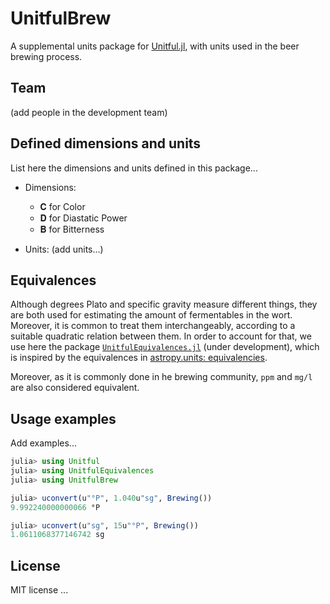 # UnitfulBrew

A supplemental units package for [Unitful.jl](https://github.com/PainterQubits/Unitful.jl.git), with units used in the beer brewing process.

## Team

(add people in the development team)

## Defined dimensions and units

List here the dimensions and units defined in this package...

- Dimensions:
  - 𝐂 for Color
  - 𝐃 for Diastatic Power
  - 𝐁 for Bitterness

- Units:
(add units...)

## Equivalences

Although degrees Plato and specific gravity measure different things, they are both used for estimating the amount of fermentables in the wort. Moreover, it is common to treat them interchangeably, according to a suitable quadratic relation between them. In order to account for that, we use here the package [`UnitfulEquivalences.jl`](https://github.com/sostock/UnitfulEquivalences.jl) (under development), which is inspired by the equivalences in [astropy.units: equivalencies](https://docs.astropy.org/en/stable/units/equivalencies.html).

Moreover, as it is commonly done in he brewing community, `ppm` and `mg/l` are also considered equivalent.

## Usage examples

Add examples...

```julia
julia> using Unitful
julia> using UnitfulEquivalences
julia> using UnitfulBrew

julia> uconvert(u"°P", 1.040u"sg", Brewing())
9.992240000000066 °P

julia> uconvert(u"sg", 15u"°P", Brewing())
1.0611068377146742 sg
```

## License

MIT license ...
